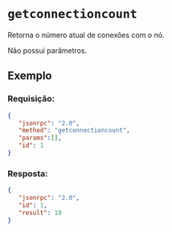 # `getconnectioncount`

Retorna o número atual de conexões com o nó.

Não possui parâmetros.

## Exemplo

### Requisição:

```json
{
   "jsonrpc": "2.0",
   "method": "getconnectioncount",
   "params":[],
   "id": 1
}
```

### Resposta:

```json
{
   "jsonrpc": "2.0",
   "id": 1,
   "result": 10
}
```
